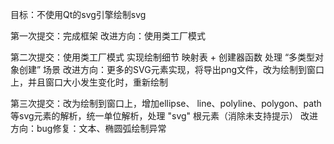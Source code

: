 目标：不使用Qt的svg引擎绘制svg

第一次提交：完成框架
改进方向：使用类工厂模式

第二次提交：使用类工厂模式 实现绘制细节
映射表 + 创建器函数 处理 “多类型对象创建” 场景
改进方向：更多的SVG元素实现，将导出png文件，改为绘制到窗口上，并且窗口大小发生变化时，重新绘制

第三次提交：改为绘制到窗口上，增加ellipse、 line、polyline、polygon、path等svg元素的解析，统一单位解析，处理 "svg" 根元素（消除未支持提示）
改进方向：bug修复：文本、椭圆弧绘制异常 
